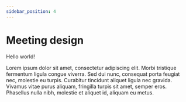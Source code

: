 ```yaml
---
sidebar_position: 4
---
```


# Meeting design

Hello world!

Lorem ipsum dolor sit amet, consectetur adipiscing elit. Morbi tristique fermentum ligula congue viverra. Sed dui nunc, consequat porta feugiat nec, molestie eu turpis. Curabitur tincidunt aliquet ligula nec gravida. Vivamus vitae purus aliquam, fringilla turpis sit amet, semper eros. Phasellus nulla nibh, molestie et aliquet id, aliquam eu metus. 

